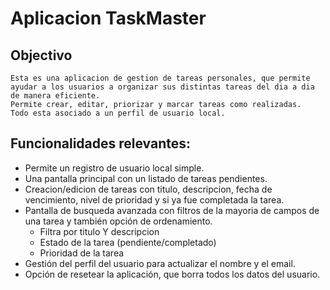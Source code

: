 # Aplicacion TaskMaster
## Objectivo 
    Esta es una aplicacion de gestion de tareas personales, que permite ayudar a los usuarios a organizar sus distintas tareas del dia a dia de manera eficiente.
    Permite crear, editar, priorizar y marcar tareas como realizadas.
    Todo esta asociado a un perfil de usuario local.

## Funcionalidades relevantes:
 * Permite un registro de usuario local simple.
 * Una pantalla principal con un listado de tareas pendientes.
 * Creacion/edicion de tareas con titulo, descripcion, fecha de vencimiento, nivel de prioridad y si ya fue completada la tarea.
 * Pantalla de busqueda avanzada con filtros de la mayoria de campos de una tarea y también opción de ordenamiento.
   * Filtra por titulo Y descripcion
   * Estado de la tarea (pendiente/completado)
   * Prioridad de la tarea
 * Gestión del perfil del usuario para actualizar el nombre y el email.
 * Opción de resetear la aplicación, que borra todos los datos del usuario.